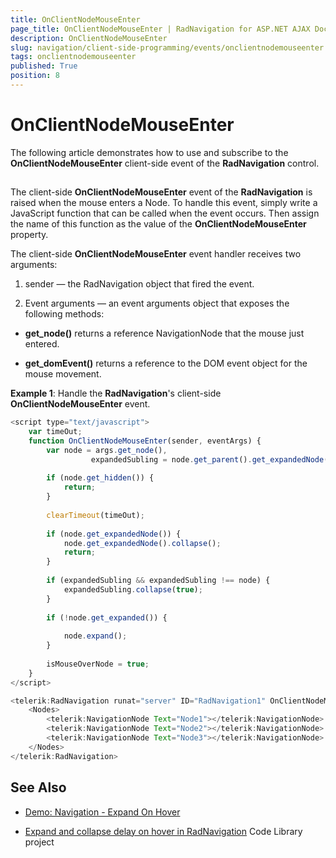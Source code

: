 ```yaml
---
title: OnClientNodeMouseEnter
page_title: OnClientNodeMouseEnter | RadNavigation for ASP.NET AJAX Documentation
description: OnClientNodeMouseEnter
slug: navigation/client-side-programming/events/onclientnodemouseenter
tags: onclientnodemouseenter
published: True
position: 8
---
```


# OnClientNodeMouseEnter

The following article demonstrates how to use and subscribe to the **OnClientNodeMouseEnter** client-side event of the **RadNavigation** control.

## 

The client-side **OnClientNodeMouseEnter** event of the **RadNavigation** is raised when the mouse enters a Node. To handle this event, simply write a JavaScript function that can be called when the event occurs. Then assign the name of this function as the value of the **OnClientNodeMouseEnter** property.

The client-side **OnClientNodeMouseEnter** event handler receives two arguments:

1. sender — the RadNavigation object that fired the event.

1. Event arguments — an event arguments object that exposes the following methods:

* **get_node()** returns a reference NavigationNode that the mouse just entered.

* **get_domEvent()** returns a reference to the DOM event object for the mouse movement.

**Example 1**: Handle the **RadNavigation**'s client-side **OnClientNodeMouseEnter** event.

````JavaScript
<script type="text/javascript">
    var timeOut;
	function OnClientNodeMouseEnter(sender, eventArgs) {
		var node = args.get_node(),
                  expandedSubling = node.get_parent().get_expandedNode();
 
        if (node.get_hidden()) {
            return;
        }
 
        clearTimeout(timeOut);
 
        if (node.get_expandedNode()) {
            node.get_expandedNode().collapse();
            return;
        }
 
        if (expandedSubling && expandedSubling !== node) {
            expandedSubling.collapse(true);
        }
 
        if (!node.get_expanded()) {
 
            node.expand();
        }
		
        isMouseOverNode = true;
	}
</script>

<telerik:RadNavigation runat="server" ID="RadNavigation1" OnClientNodeMouseEnter="OnClientNodeMouseEnter">
	<Nodes>
		<telerik:NavigationNode Text="Node1"></telerik:NavigationNode>
		<telerik:NavigationNode Text="Node2"></telerik:NavigationNode>
		<telerik:NavigationNode Text="Node3"></telerik:NavigationNode>
	</Nodes>
</telerik:RadNavigation>
````

## See Also

* [Demo: Navigation - Expand On Hover](https://demos.telerik.com/aspnet-ajax/navigation/functionality/expand-on-hover/defaultcs.aspx)

* [Expand and collapse delay on hover in RadNavigation](https://www.telerik.com/support/code-library/expand-and-collapse-delay-on-hover-in-radnavigation) Code Library project

